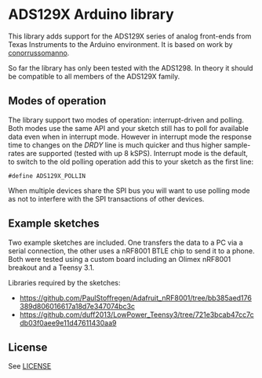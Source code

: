# ADS129X Arduino library

This library adds support for the ADS129X series of analog front-ends from Texas Instruments to the Arduino environment. It is based on work by [conorrussomanno](https://github.com/conorrussomanno/ADS1299).

So far the library has only been tested with the ADS1298. In theory it should be compatible to all members of the ADS129X family.

## Modes of operation

The library support two modes of operation: interrupt-driven and polling. Both modes use the same API and your sketch still has to poll for available data even when in interrupt mode. However in interrupt mode the response time to changes on the *DRDY* line is much quicker and thus higher sample-rates are supported (tested with up 8 kSPS). Interrupt mode is the default, to switch to the old polling operation add this to your sketch as the first line:

```arduino
#define ADS129X_POLLIN
```

When multiple devices share the SPI bus you will want to use polling mode as not to interfere with the SPI transactions of other devices.

## Example sketches

Two example sketches are included. One transfers the data to a PC via a serial connection, the other uses a nRF8001 BTLE chip to send it to a phone. Both were tested using a custom board including an Olimex nRF8001 breakout and a Teensy 3.1.

Libraries required by the sketches:
* https://github.com/PaulStoffregen/Adafruit_nRF8001/tree/bb385aed176389d806016617a18d7e347074bc3c
* https://github.com/duff2013/LowPower_Teensy3/tree/721e3bcab47cc7cdb03f0aee9e11d47611430aa9

License
-------

See [LICENSE](LICENSE.md)
